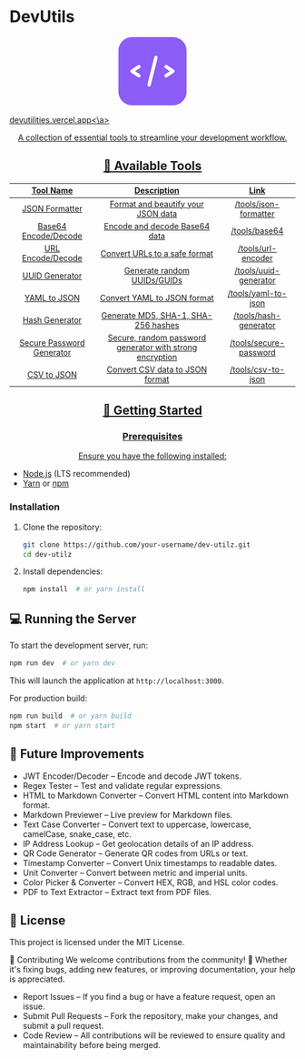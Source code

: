 # DevUtils

<p align="center">
  <img src="/public/placeholder-logo.svg" alt="DevUtils Logo" width="120" height="120" />
</p>

  <a href="https://devutilities.vercel.app/" alt="DevUtils Website" width="120" height="120" align="center">devutilities.vercel.app<\a>

<p align="center">
  A collection of essential tools to streamline your development workflow.
</p>

## 🔗 Available Tools

| Tool Name | Description | Link |
|-----------|-------------|------|
| JSON Formatter | Format and beautify your JSON data | [/tools/json-formatter](https://devutilities.vercel.app/tools/json-formatter) |
| Base64 Encode/Decode | Encode and decode Base64 data | [/tools/base64](https://devutilities.vercel.app/tools/base64) |
| URL Encode/Decode | Convert URLs to a safe format | [/tools/url-encoder](https://devutilities.vercel.app/tools/url-encoder) |
| UUID Generator | Generate random UUIDs/GUIDs | [/tools/uuid-generator](https://devutilities.vercel.app/tools/uuid-generator) |
| YAML to JSON | Convert YAML to JSON format | [/tools/yaml-to-json](https://devutilities.vercel.app/tools/yaml-to-json) |
| Hash Generator | Generate MD5, SHA-1, SHA-256 hashes | [/tools/hash-generator](https://devutilities.vercel.app/tools/hash-generator) |
| Secure Password Generator | Secure, random password generator with strong encryption | [/tools/secure-password](https://devutilities.vercel.app/tools/secure-password) |
| CSV to JSON | Convert CSV data to JSON format | [/tools/csv-to-json](https://devutilities.vercel.app/tools/csv-to-json) |

## 🚀 Getting Started

### Prerequisites
Ensure you have the following installed:
- [Node.js](https://nodejs.org/) (LTS recommended)
- [Yarn](https://yarnpkg.com/) or [npm](https://www.npmjs.com/)

### Installation
1. Clone the repository:
   ```sh
   git clone https://github.com/your-username/dev-utilz.git
   cd dev-utilz
   ```
2. Install dependencies:
   ```sh
   npm install  # or yarn install
   ```

## 💻 Running the Server
To start the development server, run:
```sh
npm run dev  # or yarn dev
```
This will launch the application at `http://localhost:3000`.

For production build:
```sh
npm run build  # or yarn build
npm start  # or yarn start
```

## 🔮 Future Improvements
- JWT Encoder/Decoder – Encode and decode JWT tokens.
- Regex Tester – Test and validate regular expressions.
- HTML to Markdown Converter – Convert HTML content into Markdown format.
- Markdown Previewer – Live preview for Markdown files.
- Text Case Converter – Convert text to uppercase, lowercase, camelCase, snake_case, etc.
- IP Address Lookup – Get geolocation details of an IP address.
- QR Code Generator – Generate QR codes from URLs or text.
- Timestamp Converter – Convert Unix timestamps to readable dates.
- Unit Converter – Convert between metric and imperial units.
- Color Picker & Converter – Convert HEX, RGB, and HSL color codes.
- PDF to Text Extractor – Extract text from PDF files.

## 📜 License
This project is licensed under the MIT License.

🤝 Contributing
We welcome contributions from the community! 🚀 Whether it's fixing bugs, adding new features, or improving documentation, your help is appreciated.

- Report Issues – If you find a bug or have a feature request, open an issue.
- Submit Pull Requests – Fork the repository, make your changes, and submit a pull request.
- Code Review – All contributions will be reviewed to ensure quality and maintainability before being merged.
